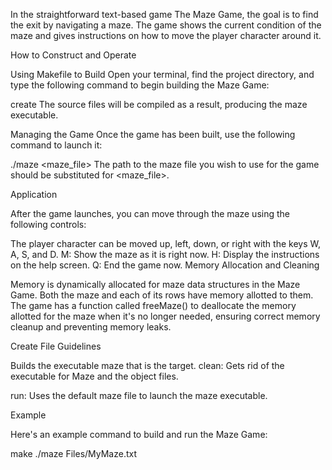 In the straightforward text-based game The Maze Game, the goal is to find the exit by navigating a maze. The game shows the current condition of the maze and gives instructions on how to move the player character around it.

How to Construct and Operate

Using Makefile to Build Open your terminal, find the project directory, and type the following command to begin building the Maze Game:

create The source files will be compiled as a result, producing the maze executable.

Managing the Game Once the game has been built, use the following command to launch it:

./maze <maze_file> The path to the maze file you wish to use for the game should be substituted for <maze_file>.

Application

After the game launches, you can move through the maze using the following controls:

The player character can be moved up, left, down, or right with the keys W, A, S, and D.
M: Show the maze as it is right now.
H: Display the instructions on the help screen.
Q: End the game now.
Memory Allocation and Cleaning

Memory is dynamically allocated for maze data structures in the Maze Game. Both the maze and each of its rows have memory allotted to them. The game has a function called freeMaze() to deallocate the memory allotted for the maze when it's no longer needed, ensuring correct memory cleanup and preventing memory leaks.

Create File Guidelines

Builds the executable maze that is the target.
clean: Gets rid of the executable for Maze and the object files.

run: Uses the default maze file to launch the maze executable.

Example

Here's an example command to build and run the Maze Game:

make
./maze Files/MyMaze.txt


